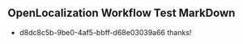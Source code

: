 ## OpenLocalization Workflow Test MarkDown
* d8dc8c5b-9be0-4af5-bbff-d68e03039a66 thanks!

<!--HONumber=Aug16_HO5-->


